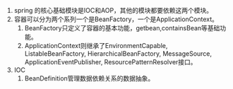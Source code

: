 1. spring 的核心基础模块是IOC和AOP，其他的模块都要依赖这两个模块。
2. 容器可以分为两个系列一个是BeanFactory，一个是ApplicationContext。
    1. BeanFactory只定义了容器的基本功能，getbean,containsBean等基础功能。
    2. ApplicationContext则继承了EnvironmentCapable, ListableBeanFactory, HierarchicalBeanFactory,
        MessageSource, ApplicationEventPublisher, ResourcePatternResolver接口。
3. IOC
    1. BeanDefinition管理数据依赖关系的数据抽象。